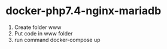 # docker-php7.4-nginx-mariadb
1. Create folder www
2. Put code in www folder
3. run command docker-compose up
